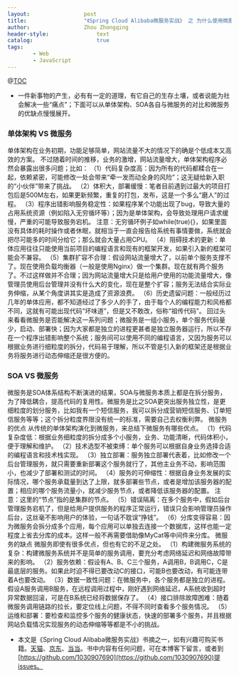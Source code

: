 ```yaml
---
layout:					post
title:					"《Spring Cloud Alibaba微服务实战》 之 为什么使用微服务"
author:					Zhou Zhongqing
header-style:				text
catalog:					true
tags:
		- Web
		- JavaScript
---
```

@[TOC](目录)
- 一件新事物的产生，必有有一定的道理，有它自己的生存土壤，或者说能为社会解决一些“痛点”；下面可以从单体架构、SOA各自与微服务的对比和微服务的优缺点慢慢展开。
### 单体架构 VS 微服务
单体架构在业务初期，功能足够简单，网站流量不大的情况下的确是个低成本又高效的方案。
不过随着时间的推移，业务的激增，网站流量增大，单体架构程序必然会暴露出很多问题；比如：
（1）代码复杂度高：因为所有的代码都糅合在一起，依赖紧密，可能修改一处会带来“牵一发而动全身的风险”；这无疑给新入职的“小伙伴”带来了挑战。
（2）体积大，部署缓慢：笔者目前遇到过最大的项目打包后是500M左右，如果更新频繁，重复的打包，发布，这是一个多么“磨人”的过程。
（3）程序出错影响服务稳定性：如果程序某个功能出现了bug，导致大量的占用系统资源（例如陷入无穷循环等）；因为是单体架构，会导致处理用户请求缓慢，严重的可能导致服务宕机。
注意：无穷循环例子如while(true){}，如果里面没有具体的耗时操作或者休眠，就相当于一直会报告给系统有事情要做，系统就会把尽可能多的时间分给它；那么就会大量占用CPU。
（4）阻碍技术的更新：单体应用往往只能使用当前项目的编程语言和现有的框架开发，如果引入新的框架可能会不兼容。
（5）集群扩容不合理：假设网站流量增大了，以前单个服务支撑不了。现在使用负载均衡器（一般是使用Nginx）做一个集群。现在就有两个服务了。不过这样做并不合理；因为网站流量增大只是给用户使用的功能流量增大，像管理员使用后台管理并没有什么大的变化，现在是整个扩容；服务无法结合实际业务伸缩，从某个角度讲其实是造成了资源浪费。
（6）历史遗留问题：一般经历过几年的单体应用，都不知道经过了多少人的手了，由于每个人的编程能力和风格都不同，这就有可能出现代码“坏味道”，但是又不敢改，俗称“祖传代码”。
回过头来看看微服务是否能解决这一系列问题；微服务是一组小服务，单个服务代码量少，启动、部署快；因为大家都是独立的进程更甚者是独立服务器运行，所以不存在一个程序出错影响整个系统；服务间可以使用不同的编程语言，又因为服务可以根据业务进行细粒度的拆分，代码易于理解，所以不管是引入新的框架还是根据业务将服务进行动态伸缩还是很方便的。
### SOA VS 微服务
微服务是SOA体系结构不断演进的结果，SOA与微服务本质上都是在拆分服务，为了降低耦合，提高代码的复用性。微服务是比之SOA更突出服务独立性，是更细粒度的划分服务，比如我有一个短信服务，我可以拆分成营销短信服务、订单短信服务等等；这个拆分粒度界限没有统一的标准，需要自己去权衡利弊。
微服务的优点
从传统的单体架构演化到微服务，来总结下微服务有哪些优点。
（1）代码复杂度低：根据业务细粒度的拆分成多个小服务，业务、功能清晰，代码体积小，便于理解和维护。
（2）技术选型不被束缚：单个服务可以根据自身业务选择合适的编程语言和技术栈实现。
（3）独立部署：服务独立部署代表着，比如修改一个后台管理服务，就只需要重新部署这个服务就行了，其他主业务不动，影响范围小，也减少了部署和测试的时间。
（4）服务的可伸缩性：根据自身业务发展的实际情况，哪个服务承载量到达了上限，就多部署些节点，或者是增加该服务器的配置；相应的哪个服务流量小，就减少服务节点，或者降低该服务器的配置。
注意：这里的“节点”指的是集群的节点。
（5）错误隔离：在多个服务中，假如后台管理服务宕机了，但是给用户提供服务的程序正常运行，错误只会影响管理员操作后台，这丝毫不影响用户的体验，一句话不耽误“挣钱”。
（6）分库变得容易：因为微服务会拆分成多个应用，每个应用可以单独去连接一个数据库，这样也能一定程度上省去分库的成本。这样一般不再需要借助像MyCat等中间件来分库。
微服务的缺点
微服务即使有很多优点，但也有它的不足之处。
（1）构建微服务系统的复杂：构建微服务系统并不是简单的服务调用，要充分考虑网络延迟和网络故障带来的影响。
（2）服务依赖：假设有A、B、C三个服务，A调用B，B调用C，C是最底层的服务。如果此时迫不得已要改动C的接口，可能B也要改动，有可能连带着A也要改动。
（3）数据一致性问题：在微服务中，各个服务都是独立的进程。假设A服务调用B服务，在远程调用过程中，刚好遇到网络延迟，A系统收到超时异常数据回滚，可是在B系统已经将数据保存了。
（4）接口排除故障困难：随着微服务调用链路的拉长，要定位线上问题，不得不同时查看多个服务情况。
（5）运维和部署：要检查和监控多个服务的健康状态，快速的部署多个服务，并且根据网站负载情况实现服务的动态伸缩等等都是不小的挑战。

- 本文是《Spring Cloud Alibaba微服务实战》书摘之一，如有兴趣可购买书籍。[天猫](https://detail.tmall.com/item.htm?spm=a230r.1.14.40.4d013ed4NkvyPZ&id=650584628890&ns=1&abbucket=3)、[京东](https://item.jd.com/13365970.html)、[当当](http://product.dangdang.com/29275400.html)。书中内容有任何问题，可在本博客下留言，或者到[https://github.com/1030907690](https://github.com/1030907690)提issues。